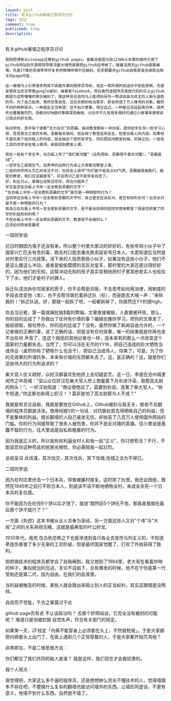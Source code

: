 ```yaml
---
layout: post
title: 有关github被墙之程序员讨论
tags: 杂记
comment: true
published: true
description:
---
```

有关github被墙之程序员讨论

	我刚把博客从sinaapp迁移到github pages。接着说是因为抢12306火车票的插件引用了github网站的开源库而导致流量大增而直接把github拉垮掉了。接着没两天github直接被墙，先是IT类的灵魂导师开复老师微博呼喊不应被封。但天朝要求github自我审查去掉政治相关的page内容.

	这一被墙马上引来很多两耳不闻窗外事的程序员骂街，说这一帮所谓的民运份子到处惹祸，先是发表政治言论导致google被封，接着是facebook。现在竟然连程序员放放代码的乐土github都因为这帮嚷嚷的家伙被封了。那这种言论自然马上能得到另外一帮讲自由与民主的人噼头盖脸的骂，为了自己能用，竟然甘意自宫，迎合天朝的统治需求，那自然成了万人唾骂的对象。截然不同的两种观点，一种是反正没希望，还不如少惹事，得过且过。一种是应该站起来抗争，虽然死也要轰轰烈烈。但都对GFW做的事情深恶痛绝。讨论中不凡有很多很好的通过小故事来表明自己观点的好东西。

	有间学校，其中有个谁都“无力反抗”的恶霸。每间教室都有一块白板，提供给学生写一些学习心得、哲思美文之类的东西。恶霸每天很闲，他会挨个教室逛来逛去，检查白板上的内容。如果他不喜欢某个班白板上的内容，就会抽这个班所有学生，然后把这间教室封掉。封掉之后，一些有工具的同学会在墙上凿洞，偷偷回到教室上课。
  
	现在一班有个学生甲，在白板上写了“我们爱河蟹”（众所周知，恶霸很不喜欢河蟹）、“恶霸是SB”。
	一班学生乙就很生气，指责甲的这种行为会让大家都没教室上课。
	二班的同学丙认为乙的说法不对，在班会上高呼“你们能不能有点XX气质，恶霸越是抽我们，越是封教室，我们应该越是写”，并且质问乙是不是学会自宫了。
	好，到此为止，事情已经陈述完毕，现在问题来了
	学生能否在白板上书写一定会惹到恶霸的文字？
	“在白板上书写一定会惹到恶霸的文字”是否是一种明智的行为？
	当同学在白板上书写一定会惹到恶霸的文字时，自己是否应该反对，是否有权利反对？出言反对是不是一种明智的行为？
	我自己在白板上书写一定会惹到恶霸的文字，是不是会妨碍同班同学使用教室？我是否损害了同学的利益和权利呢？
	不在白板上书写一定会惹到恶霸的文字，教室就不会被封么？
	应该如何除掉恶霸呢

一班同学说:

抗日时期因为鬼子还没有来，所以整个村里大家过的好好的，有些年轻小伙子中了国家兴亡匹夫有责的毒，跑去村口跑去重庆跑去延安骂日本人。太君知道后当然是对村里实行三光政策，活下来的人指责那些小伙子，如果没有这些小伙子，他们不是这么傻这么冲动，或者是偷偷摸摸的去反对皇军，那村里的大家还是过得好好的，因为他们的无知，这帮冲动无知的孩子其实变相地把村子里其他老实人也给拉下了水，他们才是村子的罪人。

拆迁队违法拆你邻居家的房子，你不去帮助邻居，不去思考如何用法律，用制度的手段去改变他（本），也不去帮邻居拦着拆迁队（标），而是跑去大喊一声：“来拆我的！”拆迁队说，好，那就一起拆了吧，一起都拆掉了，你居然还YY的很high。

你去当记者，第一篇就痛批独$裁的弊端，文章直接被毙，人直接被开除，那么，你的目的达成了？你做出了任何有价值的事？编辑也像你学习，把你的文章发了，报纸销毁，报社停办，你的目的达成了？没有。虽然你做了新闻自由允许的，一个记者做的正确的事，说了正确的话，但是没有任何效果，唯一的结果就是你再也发不出任何 声音了，连这个报纸的其他记者也一样，连本来有的那么一点改变这个国家的力量都失去。当然了，你可以活在无尽的YY中，把自己造成的巨大牺牲当成伟业（虽然你除了牺牲什么也没干），把自己当成伟人，你爽了，可是，为了你的无效果的所谓抗争，本来有价值的东西都失去了。这，是正确的？这，就是你们这些伟大的行为所追求的？

柴大官人仗义疏财，众好汉都喜欢到他府上去切磋武艺。这一日，李逵在沧州城里闹市之中高喊：“梁山众位好汉在柴大官人府上商量着下月杀进汴梁，取那高太尉的狗头！“。一好汉劝阻道：”商议便商议了，莫要到处说，连累了柴大官人。“铁牛怒道，”你这厮也称得上好汉！？莫非是怕了高太尉那鸟人不成？“

我就是有言论自由，我就是要放在Github上，Github被封与我无关，那些不会翻墙的程序员都是活该。借用纯银V的一句话：对抗极权首先得牺牲自己的利益，而不是集体的利益。擅长翻墙的人自己毫发无伤，却抬高了几百万人使用国外网站的门槛。你的行为间接导致了很多人被伤害，你并不是反对墙的英雄。往小里说是愚蠢不智的行为，往大里说是自私和粗暴的行为。

因为我是正义的，所以我有权利逼全村人和我一起“正义”，你只想苟活？不行，不能容忍你这种苟且的民族劣根性，你必需陪我一起壮烈。

总结呈词
兵伐谋，其次伐交，其次伐兵，其下攻城;攻城之法为不得已。

二班同学说:

因为在村庄里伏击一个日本兵，导致被屠村报复。这时除了仇恨，我还会困惑，既然在1945年之前打不败日本人，到底该不该不断地牺牲全村，来成全杀死一个日本兵的复仇感。

你不能因为在吃完6个饼以后才饱了，就说“既然前5个饼吃不饱，那我直接就吃最后那个饼不就行了？”

一方面《失控》这本书被从业人员奉为圣经，另一方面这些人又对“个体”与“大局”之间的关系熟视无睹，这就是最典型的叶公好龙。

1930年代，我党 在白色恐怖之下也是渗透到各行各业去宣传马列主义的，不知道牵连伤害害了多少无辜的工农阶级，但是最终国家觉醒了，打败了外敌获得了胜利。

倘若搞技术的程序员都学会了自我阉割，我又想到了1984里，老大哥在看着你呐的样子，集权统治的压迫，言论不自由下，总有爆发的时候，他不在于你是第一代受制还是第二代，因为自由，在我们的血液里。

当利益被触及的时候，某些人就会跳出来阻止别人的正当权利，其实这跟墙是没两样。

自宫而不觉耻，千古之事莫过于此

github page页有说 不让谈政治吗？  去那个好网站谈，它完全没有被封的可能呢？ 难道只是怕被封就 自觉失声，符合有关部门的规定。

如果某一天，ZF规定「内裤不能穿身上必须套在头上，不然就枪毙」。于是大家都把内裤套头上出门了，在街上遇到几个正常穿戴的人，于是大家都开始咒骂他？

非黑即白，不是二维思维方说：

你们都忘了我们共同的敌人是谁？ 就是这样，我们现在才会做奴隶的。

我个人观点：

我觉得吧，大家这么多牛逼的程序员，还是想想肿么完全不懂技术的人，觉得墙跟本不存在吧，不要搞什么复杂的翻墙也能访问墙外的东西。让墙形同虚设，不更有意义，他墙不到什么东西，自然就不墙了。

